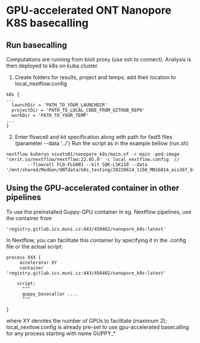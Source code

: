 # GPU-accelerated ONT Nanopore K8S basecalling 
## Run basecalling 

Computations are running from bioit proxy (use ssh to connect). Analysis is then deployed to k8s on kuba cluster.

1. Create folders for results, project and temps;
 add their location to local_nextflow.config
 ```
 k8s {
...
   launchDir = 'PATH_TO_YOUR_LAUNCHDIR'
   projectDir = 'PATH_TO_LOCAL_CODE_FROM_GITHUB_REPO'
   workDir = 'PATH_TO_YOUR_TEMP'
...
}
```
2. Enter flowcell and kit specification along with path for fast5 files (parameter --data '../') 
Run the script as in the example bellow (run.sh)
```
nextflow kuberun xsvato01/nanopore_k8s/main.nf -r main -pod-image 'cerit.io/nextflow/nextflow:22.05.0' -c local_nextflow.config  //
        --flowcell FLO-FLG001 --kit SQK-LSK110 --data '/mnt/shared/MedGen/ONTdata/k8s_testing/20220614_1150_MN16014_ais387_bfa74e7a/fast5_pass'
```
## Using the GPU-accelerated container in other pipelines
To use the preinstalled Guppy-GPU container in eg. Nextflow pipelines, use the container from
```
'registry.gitlab.ics.muni.cz:443/450402/nanopore_k8s:latest'
```
In Nextflow, you can facilitate this container by specifying it in the .config file or the actual script:
```
process XXX {
     accelerator XY
     container 'registry.gitlab.ics.muni.cz:443/450402/nanopore_k8s:latest'

    script:
      """
      guppy_basecaller ....
      """

}

```
where XY denotes the number of GPUs to facilitate (maximum 2); local_nextlow.config is already pre-set to use gpu-accelerated basecalling for any process starting with name GUPPY_*